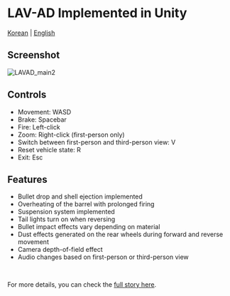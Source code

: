 # **LAV-AD Implemented in Unity**

[Korean]() | [English]()

## Screenshot

![LAVAD_main2](https://github.com/kiw6024/LAV-AD/assets/96360829/4f7f529a-0ab5-4025-af15-9df1f6e60d67)

## Controls

- Movement: WASD
- Brake: Spacebar
- Fire: Left-click
- Zoom: Right-click (first-person only)
- Switch between first-person and third-person view: V
- Reset vehicle state: R
- Exit: Esc

## Features

- Bullet drop and shell ejection implemented
- Overheating of the barrel with prolonged firing
- Suspension system implemented
- Tail lights turn on when reversing
- Bullet impact effects vary depending on material
- Dust effects generated on the rear wheels during forward and reverse movement
- Camera depth-of-field effect
- Audio changes based on first-person or third-person view

<br>

For more details, you can check the [full story here](https://hyngng.github.io/posts/lavad/).
